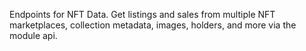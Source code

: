 Endpoints for NFT Data. Get listings and sales from multiple NFT marketplaces, collection metadata, images, holders, and more via the module api.